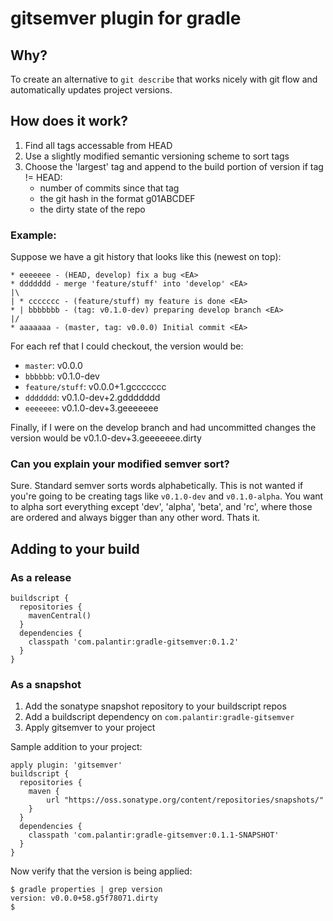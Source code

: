 # gitsemver plugin for gradle

## Why?

To create an alternative to `git describe` that works nicely with git flow and automatically updates project versions.

## How does it work?

1. Find all tags accessable from HEAD
2. Use a slightly modified semantic versioning scheme to sort tags
3. Choose the 'largest' tag and append to the build portion of version if tag != HEAD:
   * number of commits since that tag
   * the git hash in the format g01ABCDEF
   * the dirty state of the repo

### Example:

Suppose we have a git history that looks like this (newest on top):

```
* eeeeeee - (HEAD, develop) fix a bug <EA>
* ddddddd - merge 'feature/stuff' into 'develop' <EA>
|\
| * ccccccc - (feature/stuff) my feature is done <EA>
* | bbbbbbb - (tag: v0.1.0-dev) preparing develop branch <EA>
|/
* aaaaaaa - (master, tag: v0.0.0) Initial commit <EA>
```

For each ref that I could checkout, the version would be:

* `master`: v0.0.0
* `bbbbbb`: v0.1.0-dev
* `feature/stuff`: v0.0.0+1.gccccccc
* `ddddddd`: v0.1.0-dev+2.gddddddd
* `eeeeeee`: v0.1.0-dev+3.geeeeeee

Finally, if I were on the develop branch and had uncommitted changes the version would be v0.1.0-dev+3.geeeeeee.dirty

### Can you explain your modified semver sort?

Sure. Standard semver sorts words alphabetically. This is not wanted if you're going to be creating tags like `v0.1.0-dev` and `v0.1.0-alpha`. You want to alpha sort everything except 'dev', 'alpha', 'beta', and 'rc', where those are ordered and always bigger than any other word. Thats it.

## Adding to your build

### As a release

```
buildscript {
  repositories {
    mavenCentral()
  }
  dependencies {
    classpath 'com.palantir:gradle-gitsemver:0.1.2'
  }
}
```

### As a snapshot

1. Add the sonatype snapshot repository to your buildscript repos
2. Add a buildscript dependency on `com.palantir:gradle-gitsemver`
3. Apply gitsemver to your project

Sample addition to your project:

```
apply plugin: 'gitsemver'
buildscript {
  repositories {
    maven {
        url "https://oss.sonatype.org/content/repositories/snapshots/"
    }
  }
  dependencies {
    classpath 'com.palantir:gradle-gitsemver:0.1.1-SNAPSHOT'
  }
}
```

Now verify that the version is being applied:

```
$ gradle properties | grep version
version: v0.0.0+58.g5f78071.dirty
$
```
